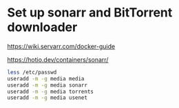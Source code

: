 # Set up sonarr and BitTorrent downloader

https://wiki.servarr.com/docker-guide

https://hotio.dev/containers/sonarr/

```sh
less /etc/passwd
useradd -m -g media media
useradd -m -g media sonarr
useradd -m -g media torrents
useradd -m -g media usenet
```

